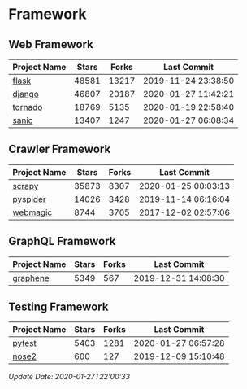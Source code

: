 # Framework

## Web Framework

| Project Name | Stars | Forks | Last Commit |
| ------------ | ----- | ----- | ----------- |
| [flask](https://github.com/pallets/flask) | 48581 | 13217 | 2019-11-24 23:38:50 |
| [django](https://github.com/django/django) | 46807 | 20187 | 2020-01-27 11:42:21 |
| [tornado](https://github.com/tornadoweb/tornado) | 18769 | 5135 | 2020-01-19 22:58:40 |
| [sanic](https://github.com/huge-success/sanic) | 13407 | 1247 | 2020-01-27 06:08:34 |

## Crawler Framework

| Project Name | Stars | Forks | Last Commit |
| ------------ | ----- | ----- | ----------- |
| [scrapy](https://github.com/scrapy/scrapy) | 35873 | 8307 | 2020-01-25 00:03:13 |
| [pyspider](https://github.com/binux/pyspider) | 14026 | 3428 | 2019-11-14 06:16:04 |
| [webmagic](https://github.com/code4craft/webmagic) | 8744 | 3705 | 2017-12-02 02:57:06 |

## GraphQL Framework

| Project Name | Stars | Forks | Last Commit |
| ------------ | ----- | ----- | ----------- |
| [graphene](https://github.com/graphql-python/graphene) | 5349 | 567 | 2019-12-31 14:08:30 |

## Testing Framework

| Project Name | Stars | Forks | Last Commit |
| ------------ | ----- | ----- | ----------- |
| [pytest](https://github.com/pytest-dev/pytest) | 5403 | 1281 | 2020-01-27 06:57:28 |
| [nose2](https://github.com/nose-devs/nose2) | 600 | 127 | 2019-12-09 15:10:48 |

*Update Date: 2020-01-27T22:00:33*